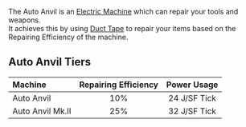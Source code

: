 The Auto Anvil is an [Electric Machine](https://github.com/Slimefun/Slimefun4/wiki/Electric-Machines) which can repair your tools and weapons.  
It achieves this by using [Duct Tape](https://github.com/Slimefun/Slimefun4/wiki/Miscellaneous-Items) to repair your items based on the Repairing Efficiency of the machine.

## Auto Anvil Tiers

| Machine          | Repairing Efficiency | Power Usage |
| :--------------- | :------------------: | :--------: |
| Auto Anvil       | 10%                  | 24 J/SF Tick      |
| Auto Anvil Mk.II | 25%                  | 32 J/SF Tick      |